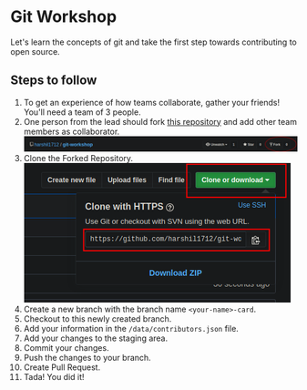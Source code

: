 # Git Workshop

Let's learn the concepts of git and take the first step towards contributing to open source.

## Steps to follow

1. To get an experience of how teams collaborate, gather your friends! You'll need a team of 3 people.
1. One person from the lead should fork [this repository](https://github.com/harshil1712/git-workshop) and add other team members as collaborator.
   ![](./fork.png)
1. Clone the Forked Repository. <br>
   ![](./clone.png)
1. Create a new branch with the branch name `<your-name>-card`.
1. Checkout to this newly created branch.
1. Add your information in the `/data/contributors.json` file.
1. Add your changes to the staging area.
1. Commit your changes.
1. Push the changes to your branch.
1. Create Pull Request.
1. Tada! You did it!
